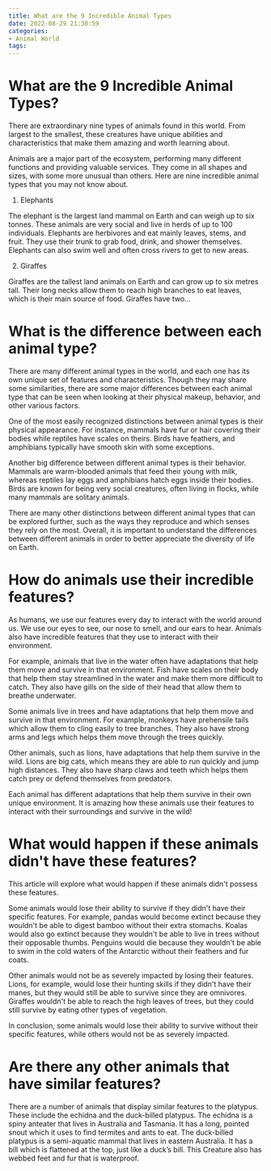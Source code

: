 ```yaml
---
title: What are the 9 Incredible Animal Types
date: 2022-08-29 21:30:59
categories:
- Animal World
tags:
---
```



#  What are the 9 Incredible Animal Types?

There are extraordinary nine types of animals found in this world. From largest to the smallest, these creatures have unique abilities and characteristics that make them amazing and worth learning about.

Animals are a major part of the ecosystem, performing many different functions and providing valuable services. They come in all shapes and sizes, with some more unusual than others. Here are nine incredible animal types that you may not know about.

1. Elephants

The elephant is the largest land mammal on Earth and can weigh up to six tonnes. These animals are very social and live in herds of up to 100 individuals. Elephants are herbivores and eat mainly leaves, stems, and fruit. They use their trunk to grab food, drink, and shower themselves. Elephants can also swim well and often cross rivers to get to new areas.

2. Giraffes

Giraffes are the tallest land animals on Earth and can grow up to six metres tall. Their long necks allow them to reach high branches to eat leaves, which is their main source of food. Giraffes have two…

#  What is the difference between each animal type? 

There are many different animal types in the world, and each one has its own unique set of features and characteristics. Though they may share some similarities, there are some major differences between each animal type that can be seen when looking at their physical makeup, behavior, and other various factors.

One of the most easily recognized distinctions between animal types is their physical appearance. For instance, mammals have fur or hair covering their bodies while reptiles have scales on theirs. Birds have feathers, and amphibians typically have smooth skin with some exceptions.

Another big difference between different animal types is their behavior. Mammals are warm-blooded animals that feed their young with milk, whereas reptiles lay eggs and amphibians hatch eggs inside their bodies. Birds are known for being very social creatures, often living in flocks, while many mammals are solitary animals.

There are many other distinctions between different animal types that can be explored further, such as the ways they reproduce and which senses they rely on the most. Overall, it is important to understand the differences between different animals in order to better appreciate the diversity of life on Earth.

#  How do animals use their incredible features? 

As humans, we use our features every day to interact with the world around us. We use our eyes to see, our nose to smell, and our ears to hear. Animals also have incredible features that they use to interact with their environment.

For example, animals that live in the water often have adaptations that help them move and survive in that environment. Fish have scales on their body that help them stay streamlined in the water and make them more difficult to catch. They also have gills on the side of their head that allow them to breathe underwater.

Some animals live in trees and have adaptations that help them move and survive in that environment. For example, monkeys have prehensile tails which allow them to cling easily to tree branches. They also have strong arms and legs which helps them move through the trees quickly.

Other animals, such as lions, have adaptations that help them survive in the wild. Lions are big cats, which means they are able to run quickly and jump high distances. They also have sharp claws and teeth which helps them catch prey or defend themselves from predators.

Each animal has different adaptations that help them survive in their own unique environment. It is amazing how these animals use their features to interact with their surroundings and survive in the wild!

#  What would happen if these animals didn't have these features? 

This article will explore what would happen if these animals didn't possess these features.

Some animals would lose their ability to survive if they didn't have their specific features. For example, pandas would become extinct because they wouldn't be able to digest bamboo without their extra stomachs. Koalas would also go extinct because they wouldn't be able to live in trees without their opposable thumbs. Penguins would die because they wouldn't be able to swim in the cold waters of the Antarctic without their feathers and fur coats.

Other animals would not be as severely impacted by losing their features. Lions, for example, would lose their hunting skills if they didn't have their manes, but they would still be able to survive since they are omnivores. Giraffes wouldn't be able to reach the high leaves of trees, but they could still survive by eating other types of vegetation.

In conclusion, some animals would lose their ability to survive without their specific features, while others would not be as severely impacted.

#  Are there any other animals that have similar features?

There are a number of animals that display similar features to the platypus. These include the echidna and the duck-billed platypus. The echidna is a spiny anteater that lives in Australia and Tasmania. It has a long, pointed snout which it uses to find termites and ants to eat. The duck-billed platypus is a semi-aquatic mammal that lives in eastern Australia. It has a bill which is flattened at the top, just like a duck’s bill. This Creature also has webbed feet and fur that is waterproof.